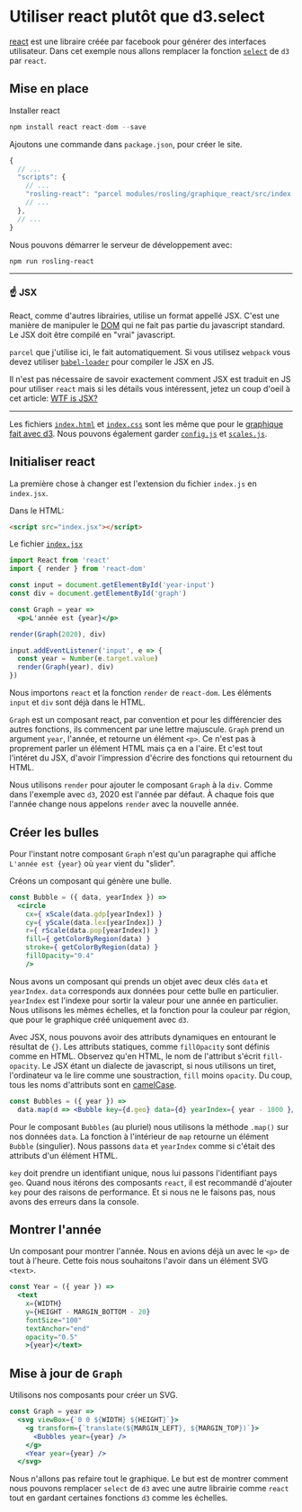 # Utiliser react plutôt que d3.select

[react](https://reactjs.org/) est une libraire créée par facebook pour générer des interfaces utilisateur. Dans cet exemple nous allons remplacer la fonction [`select`](https://github.com/d3/d3-selection) de `d3` par `react`.

## Mise en place

Installer react

```js
npm install react react-dom --save
```

Ajoutons une commande dans `package.json`, pour créer le site.

```js
{
  // ...
  "scripts": {
    // ...
    "rosling-react": "parcel modules/rosling/graphique_react/src/index.html --out-dir modules/rosling/graphique_react/dist",
    // ...
  },
  // ...
}
```

Nous pouvons démarrer le serveur de développement avec:

```
npm run rosling-react
```

---

### :point_up: JSX

React, comme d'autres librairies, utilise un format appellé JSX. C'est une manière de manipuler le [DOM](https://developer.mozilla.org/en-US/docs/Web/API/Document_Object_Model) qui ne fait pas partie du javascript standard. Le JSX doit être compilé en "vrai" javascript.

`parcel` que j'utilise ici, le fait automatiquement. Si vous utilisez `webpack` vous devez utiliser [`babel-loader`](https://github.com/babel/babel-loader) pour compiler le JSX en JS.

Il n'est pas nécessaire de savoir exactement comment JSX est traduit en JS pour utiliser `react` mais si les détails vous intéressent, jetez un coup d'oeil à cet article: [WTF is JSX?](https://jasonformat.com/wtf-is-jsx/)

---

Les fichiers [`index.html`](src/index.html) et [`index.css`](src/index.css) sont les même que pour le [graphique fait avec d3](../graphique_d3/readme.md). Nous pouvons également garder [`config.js`](src/config.js) et [`scales.js`](src/scales.js).

## Initialiser react

La première chose à changer est l'extension du fichier `index.js` en `index.jsx`.

Dans le HTML:

```html
<script src="index.jsx"></script>
```

Le fichier [`index.jsx`](src/index.jsx)

```jsx
import React from 'react'
import { render } from 'react-dom'

const input = document.getElementById('year-input')
const div = document.getElementById('graph')

const Graph = year =>
  <p>L'année est {year}</p>

render(Graph(2020), div)

input.addEventListener('input', e => {
  const year = Number(e.target.value)
  render(Graph(year), div)
})
```

Nous importons `react` et la fonction `render` de `react-dom`. Les éléments `input` et `div` sont déjà dans le HTML.

`Graph` est un composant react, par convention et pour les différencier des autres fonctions, ils commencent par une lettre majuscule. `Graph` prend un argument `year`, l'année, et retourne un élément `<p>`. Ce n'est pas à proprement parler un élément HTML mais ça en a l'aire. Et c'est tout l'intéret du JSX, d'avoir l'impression d'écrire des fonctions qui retournent du HTML.

Nous utilisons `render` pour ajouter le composant `Graph` à la `div`. Comme dans l'exemple avec `d3`, 2020 est l'année par défaut. À chaque fois que l'année change nous appelons `render` avec la nouvelle année.

## Créer les bulles

Pour l'instant notre composant `Graph` n'est qu'un paragraphe qui affiche `L'année est {year}` où `year` vient du "slider".

Créons un composant qui génère une bulle.

```jsx
const Bubble = ({ data, yearIndex }) =>
  <circle
    cx={ xScale(data.gdp[yearIndex]) }
    cy={ yScale(data.lex[yearIndex]) }
    r={ rScale(data.pop[yearIndex]) }
    fill={ getColorByRegion(data) }
    stroke={ getColorByRegion(data) }
    fillOpacity="0.4"
    />
```

Nous avons un composant qui prends un objet avec deux clés `data` et `yearIndex`. `data` corresponds aux données pour cette bulle en particulier. `yearIndex` est l'indexe pour sortir la valeur pour une année en particulier. Nous utilisons les mêmes échelles, et la fonction pour la couleur par région, que pour le graphique créé uniquement avec `d3`.

Avec JSX, nous pouvons avoir des attributs dynamiques en entourant le résultat de `{}`. Les attributs statiques, comme `fillOpacity` sont définis comme en HTML. Observez qu'en HTML, le nom de l'attribut s'écrit `fill-opacity`. Le JSX étant un dialecte de javascript, si nous utilisons un tiret, l'ordinateur va le lire comme une soustraction, `fill` moins `opacity`. Du coup, tous les noms d'attributs sont en [camelCase](https://fr.wikipedia.org/wiki/Camel_case).

```jsx
const Bubbles = ({ year }) =>
  data.map(d => <Bubble key={d.geo} data={d} yearIndex={ year - 1800 }/>)
```

Pour le composant `Bubbles` (au pluriel) nous utilisons la méthode `.map()` sur nos données `data`. La fonction à l'intérieur de `map` retourne un élément `Bubble` (singulier). Nous passons `data` et `yearIndex` comme si c'était des attributs d'un élément HTML.

`key` doit prendre un identifiant unique, nous lui passons l'identifiant pays `geo`. Quand nous itérons des composants `react`, il est recommandé d'ajouter `key` pour des raisons de performance. Et si nous ne le faisons pas, nous avons des erreurs dans la console.

## Montrer l'année

Un composant pour montrer l'année. Nous en avions déjà un avec le `<p>` de tout à l'heure. Cette fois nous souhaitons l'avoir dans un élément SVG `<text>`.

```jsx
const Year = ({ year }) =>
  <text
    x={WIDTH}
    y={HEIGHT - MARGIN_BOTTOM - 20}
    fontSize="100"
    textAnchor="end"
    opacity="0.5"
    >{year}</text>
```

## Mise à jour de `Graph`

Utilisons nos composants pour créer un SVG.

```jsx
const Graph = year =>
  <svg viewBox={`0 0 ${WIDTH} ${HEIGHT}`}>
    <g transform={`translate(${MARGIN_LEFT}, ${MARGIN_TOP})`}>
      <Bubbles year={year} />
    </g>
    <Year year={year} />
  </svg>
```

Nous n'allons pas refaire tout le graphique. Le but est de montrer comment nous pouvons remplacer `select` de `d3` avec une autre librairie comme `react` tout en gardant certaines fonctions `d3` comme les échelles.